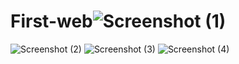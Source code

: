 # First-web![Screenshot (1)](https://user-images.githubusercontent.com/91868266/139225766-6142d6b6-8815-4b05-a01d-fdfebe9f5db3.png)
![Screenshot (2)](https://user-images.githubusercontent.com/91868266/139225774-32d73178-433d-4bc6-a1f7-8915888321cf.png)
![Screenshot (3)](https://user-images.githubusercontent.com/91868266/139225778-74df4a3b-5bcf-4858-b97c-b6470349ff9a.png)
![Screenshot (4)](https://user-images.githubusercontent.com/91868266/139225786-ae0e0b27-f671-4010-be0a-4228e42bacea.png)
